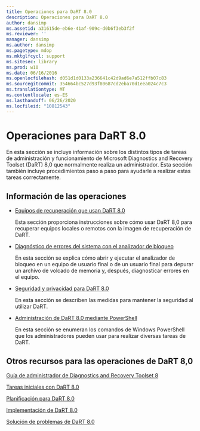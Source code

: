 ```yaml
---
title: Operaciones para DaRT 8.0
description: Operaciones para DaRT 8.0
author: dansimp
ms.assetid: a31615de-eb6e-41af-909c-d0b6f3eb3f2f
ms.reviewer: ''
manager: dansimp
ms.author: dansimp
ms.pagetype: mdop
ms.mktglfcycl: support
ms.sitesec: library
ms.prod: w10
ms.date: 06/16/2016
ms.openlocfilehash: d051d1d0133a236641c42d9ad6e7a512ffb07c83
ms.sourcegitcommit: 354664bc527d93f80687cd2eba70d1eea024c7c3
ms.translationtype: MT
ms.contentlocale: es-ES
ms.lasthandoff: 06/26/2020
ms.locfileid: "10812543"
---
```

# Operaciones para DaRT 8.0


En esta sección se incluye información sobre los distintos tipos de tareas de administración y funcionamiento de Microsoft Diagnostics and Recovery Toolset (DaRT) 8,0 que normalmente realiza un administrador. Esta sección también incluye procedimientos paso a paso para ayudarle a realizar estas tareas correctamente.

## Información de las operaciones


-   [Equipos de recuperación que usan DaRT 8.0](recovering-computers-using-dart-80-dart-8.md)

    Esta sección proporciona instrucciones sobre cómo usar DaRT 8,0 para recuperar equipos locales o remotos con la imagen de recuperación de DaRT.

-   [Diagnóstico de errores del sistema con el analizador de bloqueo](diagnosing-system-failures-with-crash-analyzer--dart-8.md)

    En esta sección se explica cómo abrir y ejecutar el analizador de bloqueo en un equipo de usuario final o de un usuario final para depurar un archivo de volcado de memoria y, después, diagnosticar errores en el equipo.

-   [Seguridad y privacidad para DaRT 8.0](security-and-privacy-for-dart-80-dart-8.md)

    En esta sección se describen las medidas para mantener la seguridad al utilizar DaRT.

-   [Administración de DaRT 8.0 mediante PowerShell](administering-dart-80-using-powershell-dart-8.md)

    En esta sección se enumeran los comandos de Windows PowerShell que los administradores pueden usar para realizar diversas tareas de DaRT.

## Otros recursos para las operaciones de DaRT 8,0


[Guía de administrador de Diagnostics and Recovery Toolset 8](index.md)

[Tareas iniciales con DaRT 8.0](getting-started-with-dart-80-dart-8.md)

[Planificación para DaRT 8.0](planning-for-dart-80-dart-8.md)

[Implementación de DaRT 8.0](deploying-dart-80-dart-8.md)

[Solución de problemas de DaRT 8.0](troubleshooting-dart-80-dart-8.md)

 

 





